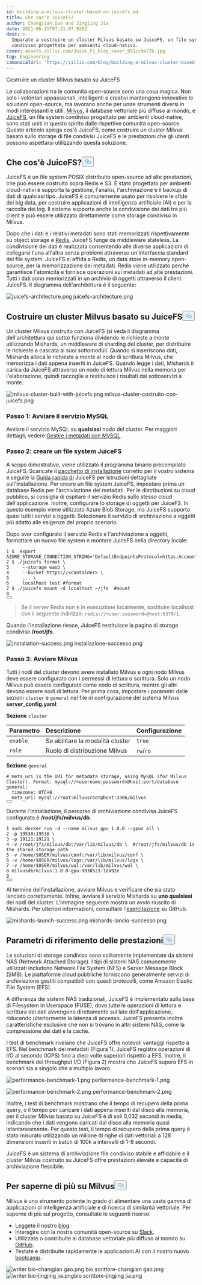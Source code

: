 ```yaml
---
id: building-a-milvus-cluster-based-on-juicefs.md
title: Che cos'è JuiceFS?
author: Changjian Gao and Jingjing Jia
date: 2021-06-15T07:21:07.938Z
desc: >-
  Imparate a costruire un cluster Milvus basato su JuiceFS, un file system
  condiviso progettato per ambienti cloud-nativi.
cover: assets.zilliz.com/Juice_FS_blog_cover_851cc9e726.jpg
tag: Engineering
canonicalUrl: 'https://zilliz.com/blog/building-a-milvus-cluster-based-on-juicefs'
---
```

<custom-h1>Costruire un cluster Milvus basato su JuiceFS</custom-h1><p>Le collaborazioni tra le comunità open-source sono una cosa magica. Non solo i volontari appassionati, intelligenti e creativi mantengono innovative le soluzioni open-source, ma lavorano anche per unire strumenti diversi in modi interessanti e utili. <a href="https://milvus.io/">Milvus</a>, il database vettoriale più diffuso al mondo, e <a href="https://github.com/juicedata/juicefs">JuiceFS</a>, un file system condiviso progettato per ambienti cloud-native, sono stati uniti in questo spirito dalle rispettive comunità open-source. Questo articolo spiega cos'è JuiceFS, come costruire un cluster Milvus basato sullo storage di file condivisi JuiceFS e le prestazioni che gli utenti possono aspettarsi utilizzando questa soluzione.</p>
<h2 id="What-is-JuiceFS" class="common-anchor-header"><strong>Che cos'è JuiceFS?</strong><button data-href="#What-is-JuiceFS" class="anchor-icon" translate="no">
      <svg translate="no"
        aria-hidden="true"
        focusable="false"
        height="20"
        version="1.1"
        viewBox="0 0 16 16"
        width="16"
      >
        <path
          fill="#0092E4"
          fill-rule="evenodd"
          d="M4 9h1v1H4c-1.5 0-3-1.69-3-3.5S2.55 3 4 3h4c1.45 0 3 1.69 3 3.5 0 1.41-.91 2.72-2 3.25V8.59c.58-.45 1-1.27 1-2.09C10 5.22 8.98 4 8 4H4c-.98 0-2 1.22-2 2.5S3 9 4 9zm9-3h-1v1h1c1 0 2 1.22 2 2.5S13.98 12 13 12H9c-.98 0-2-1.22-2-2.5 0-.83.42-1.64 1-2.09V6.25c-1.09.53-2 1.84-2 3.25C6 11.31 7.55 13 9 13h4c1.45 0 3-1.69 3-3.5S14.5 6 13 6z"
        ></path>
      </svg>
    </button></h2><p>JuiceFS è un file system POSIX distribuito open-source ad alte prestazioni, che può essere costruito sopra Redis e S3. È stato progettato per ambienti cloud-nativi e supporta la gestione, l'analisi, l'archiviazione e il backup di dati di qualsiasi tipo. JuiceFS è comunemente usato per risolvere le sfide dei big data, per costruire applicazioni di intelligenza artificiale (AI) e per la raccolta dei log. Il sistema supporta anche la condivisione dei dati tra più client e può essere utilizzato direttamente come storage condiviso in Milvus.</p>
<p>Dopo che i dati e i relativi metadati sono stati memorizzati rispettivamente su object storage e <a href="https://redis.io/">Redis</a>, JuiceFS funge da middleware stateless. La condivisione dei dati è realizzata consentendo alle diverse applicazioni di collegarsi l'una all'altra senza problemi attraverso un'interfaccia standard del file system. JuiceFS si affida a Redis, un data store in-memory open-source, per la memorizzazione dei metadati. Redis viene utilizzato perché garantisce l'atomicità e fornisce operazioni sui metadati ad alte prestazioni. Tutti i dati sono memorizzati in un archivio di oggetti attraverso il client JuiceFS. Il diagramma dell'architettura è il seguente:</p>
<p>
  
   <span class="img-wrapper"> <img translate="no" src="https://assets.zilliz.com/juicefs_architecture_2023b37a4e.png" alt="juicefs-architecture.png" class="doc-image" id="juicefs-architecture.png" />
   </span> <span class="img-wrapper"> <span>juicefs-architecture.png</span> </span></p>
<h2 id="Build-a-Milvus-cluster-based-on-JuiceFS" class="common-anchor-header"><strong>Costruire un cluster Milvus basato su JuiceFS</strong><button data-href="#Build-a-Milvus-cluster-based-on-JuiceFS" class="anchor-icon" translate="no">
      <svg translate="no"
        aria-hidden="true"
        focusable="false"
        height="20"
        version="1.1"
        viewBox="0 0 16 16"
        width="16"
      >
        <path
          fill="#0092E4"
          fill-rule="evenodd"
          d="M4 9h1v1H4c-1.5 0-3-1.69-3-3.5S2.55 3 4 3h4c1.45 0 3 1.69 3 3.5 0 1.41-.91 2.72-2 3.25V8.59c.58-.45 1-1.27 1-2.09C10 5.22 8.98 4 8 4H4c-.98 0-2 1.22-2 2.5S3 9 4 9zm9-3h-1v1h1c1 0 2 1.22 2 2.5S13.98 12 13 12H9c-.98 0-2-1.22-2-2.5 0-.83.42-1.64 1-2.09V6.25c-1.09.53-2 1.84-2 3.25C6 11.31 7.55 13 9 13h4c1.45 0 3-1.69 3-3.5S14.5 6 13 6z"
        ></path>
      </svg>
    </button></h2><p>Un cluster Milvus costruito con JuiceFS (si veda il diagramma dell'architettura qui sotto) funziona dividendo le richieste a monte utilizzando Mishards, un middleware di sharding del cluster, per distribuire le richieste a cascata ai suoi sottomoduli. Quando si inseriscono dati, Mishards alloca le richieste a monte al nodo di scrittura Milvus, che memorizza i dati appena inseriti in JuiceFS. Quando legge i dati, Mishards li carica da JuiceFS attraverso un nodo di lettura Milvus nella memoria per l'elaborazione, quindi raccoglie e restituisce i risultati dai sottoservizi a monte.</p>
<p>
  
   <span class="img-wrapper"> <img translate="no" src="https://assets.zilliz.com/milvus_cluster_built_with_juicefs_3a43cd262c.png" alt="milvus-cluster-built-with-juicefs.png" class="doc-image" id="milvus-cluster-built-with-juicefs.png" />
   </span> <span class="img-wrapper"> <span>milvus-cluster-costruito-con-juicefs.png</span> </span></p>
<h3 id="Step-1-Launch-MySQL-service" class="common-anchor-header"><strong>Passo 1: Avviare il servizio MySQL</strong></h3><p>Avviare il servizio MySQL su <strong>qualsiasi</strong> nodo del cluster. Per maggiori dettagli, vedere <a href="https://milvus.io/docs/v1.1.0/data_manage.md">Gestire i metadati con MySQL</a>.</p>
<h3 id="Step-2-Create-a-JuiceFS-file-system" class="common-anchor-header"><strong>Passo 2: creare un file system JuiceFS</strong></h3><p>A scopo dimostrativo, viene utilizzato il programma binario precompilato JuiceFS. Scaricate il <a href="https://github.com/juicedata/juicefs/releases">pacchetto di installazione</a> corretto per il vostro sistema e seguite la <a href="https://github.com/juicedata/juicefs-quickstart">Guida rapida di</a> JuiceFS per istruzioni dettagliate sull'installazione. Per creare un file system JuiceFS, impostare prima un database Redis per l'archiviazione dei metadati. Per le distribuzioni su cloud pubblico, si consiglia di ospitare il servizio Redis sullo stesso cloud dell'applicazione. Inoltre, configurare lo storage di oggetti per JuiceFS. In questo esempio viene utilizzato Azure Blob Storage, ma JuiceFS supporta quasi tutti i servizi a oggetti. Selezionare il servizio di archiviazione a oggetti più adatto alle esigenze del proprio scenario.</p>
<p>Dopo aver configurato il servizio Redis e l'archiviazione a oggetti, formattare un nuovo file system e montare JuiceFS nella directory locale:</p>
<pre><code translate="no">1 $  <span class="hljs-built_in">export</span> AZURE_STORAGE_CONNECTION_STRING=<span class="hljs-string">&quot;DefaultEndpointsProtocol=https;AccountName=XXX;AccountKey=XXX;EndpointSuffix=core.windows.net&quot;</span>
2 $ ./juicefs format \
3     --storage wasb \
4     --bucket https://&lt;container&gt; \
5     ... \
6     localhost <span class="hljs-built_in">test</span> <span class="hljs-comment">#format</span>
7 $ ./juicefs mount -d localhost ~/jfs  <span class="hljs-comment">#mount</span>
8
<button class="copy-code-btn"></button></code></pre>
<blockquote>
<p>Se il server Redis non è in esecuzione localmente, sostituire localhost con il seguente indirizzo: <code translate="no">redis://&lt;user:password&gt;@host:6379/1</code>.</p>
</blockquote>
<p>Quando l'installazione riesce, JuiceFS restituisce la pagina di storage condiviso <strong>/root/jfs</strong>.</p>
<p>
  
   <span class="img-wrapper"> <img translate="no" src="https://assets.zilliz.com/installation_success_9d05279ecd.png" alt="installation-success.png" class="doc-image" id="installation-success.png" />
   </span> <span class="img-wrapper"> <span>installazione-successo.png</span> </span></p>
<h3 id="Step-3-Start-Milvus" class="common-anchor-header"><strong>Passo 3: Avviare Milvus</strong></h3><p>Tutti i nodi del cluster devono avere installato Milvus e ogni nodo Milvus deve essere configurato con i permessi di lettura o scrittura. Solo un nodo Milvus può essere configurato come nodo di scrittura, mentre gli altri devono essere nodi di lettura. Per prima cosa, impostare i parametri delle sezioni <code translate="no">cluster</code> e <code translate="no">general</code> nel file di configurazione del sistema Milvus <strong>server_config.yaml</strong>:</p>
<p><strong>Sezione</strong> <code translate="no">cluster</code></p>
<table>
<thead>
<tr><th style="text-align:left"><strong>Parametro</strong></th><th style="text-align:left"><strong>Descrizione</strong></th><th style="text-align:left"><strong>Configurazione</strong></th></tr>
</thead>
<tbody>
<tr><td style="text-align:left"><code translate="no">enable</code></td><td style="text-align:left">Se abilitare la modalità cluster</td><td style="text-align:left"><code translate="no">true</code></td></tr>
<tr><td style="text-align:left"><code translate="no">role</code></td><td style="text-align:left">Ruolo di distribuzione Milvus</td><td style="text-align:left"><code translate="no">rw</code>/<code translate="no">ro</code></td></tr>
</tbody>
</table>
<p><strong>Sezione</strong> <code translate="no">general</code></p>
<pre><code translate="no"><span class="hljs-comment"># meta_uri is the URI for metadata storage, using MySQL (for Milvus Cluster). Format: mysql://&lt;username:password&gt;@host:port/database</span>
general:
  timezone: UTC+8
  meta_uri: mysql://root:milvusroot@host:3306/milvus
<button class="copy-code-btn"></button></code></pre>
<p>Durante l'installazione, il percorso di archiviazione condivisa JuiceFS configurato è <strong>/root/jfs/milvus/db</strong>.</p>
<pre><code translate="no">1 <span class="hljs-built_in">sudo</span> docker run -d --name milvus_gpu_1.0.0 --gpus all \
2 -p 19530:19530 \
3 -p 19121:19121 \
4 -v /root/jfs/milvus/db:/var/lib/milvus/db \  <span class="hljs-comment">#/root/jfs/milvus/db is the shared storage path</span>
5 -v /home/<span class="hljs-variable">$USER</span>/milvus/conf:/var/lib/milvus/conf \
6 -v /home/<span class="hljs-variable">$USER</span>/milvus/logs:/var/lib/milvus/logs \
7 -v /home/<span class="hljs-variable">$USER</span>/milvus/wal:/var/lib/milvus/wal \
8 milvusdb/milvus:1.0.0-gpu-d030521-1ea92e
9
<button class="copy-code-btn"></button></code></pre>
<p>Al termine dell'installazione, avviare Milvus e verificare che sia stato lanciato correttamente. Infine, avviare il servizio Mishards su <strong>uno qualsiasi</strong> dei nodi del cluster. L'immagine seguente mostra un avvio riuscito di Mishards. Per ulteriori informazioni, consultare l'<a href="https://github.com/milvus-io/bootcamp/tree/new-bootcamp/deployments/juicefs">esercitazione</a> su GitHub.</p>
<p>
  
   <span class="img-wrapper"> <img translate="no" src="https://assets.zilliz.com/mishards_launch_success_921695d3a8.png" alt="mishards-launch-success.png" class="doc-image" id="mishards-launch-success.png" />
   </span> <span class="img-wrapper"> <span>mishards-lancio-successo.png</span> </span></p>
<h2 id="Performance-benchmarks" class="common-anchor-header"><strong>Parametri di riferimento delle prestazioni</strong><button data-href="#Performance-benchmarks" class="anchor-icon" translate="no">
      <svg translate="no"
        aria-hidden="true"
        focusable="false"
        height="20"
        version="1.1"
        viewBox="0 0 16 16"
        width="16"
      >
        <path
          fill="#0092E4"
          fill-rule="evenodd"
          d="M4 9h1v1H4c-1.5 0-3-1.69-3-3.5S2.55 3 4 3h4c1.45 0 3 1.69 3 3.5 0 1.41-.91 2.72-2 3.25V8.59c.58-.45 1-1.27 1-2.09C10 5.22 8.98 4 8 4H4c-.98 0-2 1.22-2 2.5S3 9 4 9zm9-3h-1v1h1c1 0 2 1.22 2 2.5S13.98 12 13 12H9c-.98 0-2-1.22-2-2.5 0-.83.42-1.64 1-2.09V6.25c-1.09.53-2 1.84-2 3.25C6 11.31 7.55 13 9 13h4c1.45 0 3-1.69 3-3.5S14.5 6 13 6z"
        ></path>
      </svg>
    </button></h2><p>Le soluzioni di storage condiviso sono solitamente implementate da sistemi NAS (Network Attached Storage). I tipi di sistemi NAS comunemente utilizzati includono Network File System (NFS) e Server Message Block (SMB). Le piattaforme cloud pubbliche forniscono generalmente servizi di archiviazione gestiti compatibili con questi protocolli, come Amazon Elastic File System (EFS).</p>
<p>A differenza dei sistemi NAS tradizionali, JuiceFS è implementato sulla base di Filesystem in Userspace (FUSE), dove tutte le operazioni di lettura e scrittura dei dati avvengono direttamente sul lato dell'applicazione, riducendo ulteriormente la latenza di accesso. JuiceFS presenta inoltre caratteristiche esclusive che non si trovano in altri sistemi NAS, come la compressione dei dati e la cache.</p>
<p>I test di benchmark rivelano che JuiceFS offre notevoli vantaggi rispetto a EFS. Nel benchmark dei metadati (Figura 1), JuiceFS registra operazioni di I/O al secondo (IOPS) fino a dieci volte superiori rispetto a EFS. Inoltre, il benchmark del throughput I/O (Figura 2) mostra che JuiceFS supera EFS in scenari sia a singolo che a multiplo lavoro.</p>
<p>
  
   <span class="img-wrapper"> <img translate="no" src="https://assets.zilliz.com/performance_benchmark_1_b7fcbb4439.png" alt="performance-benchmark-1.png" class="doc-image" id="performance-benchmark-1.png" />
   </span> <span class="img-wrapper"> <span>performance-benchmark-1.png</span> </span></p>
<p>
  
   <span class="img-wrapper"> <img translate="no" src="https://assets.zilliz.com/performance_benchmark_2_e311098123.png" alt="performance-benchmark-2.png" class="doc-image" id="performance-benchmark-2.png" />
   </span> <span class="img-wrapper"> <span>performance-benchmark-2.png</span> </span></p>
<p>Inoltre, i test di benchmark mostrano che il tempo di recupero della prima query, o il tempo per caricare i dati appena inseriti dal disco alla memoria, per il cluster Milvus basato su JuiceFS è di soli 0,032 secondi in media, indicando che i dati vengono caricati dal disco alla memoria quasi istantaneamente. Per questo test, il tempo di recupero della prima query è stato misurato utilizzando un milione di righe di dati vettoriali a 128 dimensioni inseriti in batch di 100k a intervalli di 1-8 secondi.</p>
<p>JuiceFS è un sistema di archiviazione file condiviso stabile e affidabile e il cluster Milvus costruito su JuiceFS offre prestazioni elevate e capacità di archiviazione flessibile.</p>
<h2 id="Learn-more-about-Milvus" class="common-anchor-header"><strong>Per saperne di più su Milvus</strong><button data-href="#Learn-more-about-Milvus" class="anchor-icon" translate="no">
      <svg translate="no"
        aria-hidden="true"
        focusable="false"
        height="20"
        version="1.1"
        viewBox="0 0 16 16"
        width="16"
      >
        <path
          fill="#0092E4"
          fill-rule="evenodd"
          d="M4 9h1v1H4c-1.5 0-3-1.69-3-3.5S2.55 3 4 3h4c1.45 0 3 1.69 3 3.5 0 1.41-.91 2.72-2 3.25V8.59c.58-.45 1-1.27 1-2.09C10 5.22 8.98 4 8 4H4c-.98 0-2 1.22-2 2.5S3 9 4 9zm9-3h-1v1h1c1 0 2 1.22 2 2.5S13.98 12 13 12H9c-.98 0-2-1.22-2-2.5 0-.83.42-1.64 1-2.09V6.25c-1.09.53-2 1.84-2 3.25C6 11.31 7.55 13 9 13h4c1.45 0 3-1.69 3-3.5S14.5 6 13 6z"
        ></path>
      </svg>
    </button></h2><p>Milvus è uno strumento potente in grado di alimentare una vasta gamma di applicazioni di intelligenza artificiale e di ricerca di similarità vettoriale. Per saperne di più sul progetto, consultate le seguenti risorse:</p>
<ul>
<li>Leggete il nostro <a href="https://zilliz.com/blog">blog</a>.</li>
<li>Interagire con la nostra comunità open-source su <a href="https://join.slack.com/t/milvusio/shared_invite/zt-e0u4qu3k-bI2GDNys3ZqX1YCJ9OM~GQ">Slack</a>.</li>
<li>Utilizzate o contribuite al database vettoriale più diffuso al mondo su <a href="https://github.com/milvus-io/milvus/">GitHub</a>.</li>
<li>Testate e distribuite rapidamente le applicazioni AI con il nostro nuovo <a href="https://github.com/milvus-io/bootcamp">bootcamp</a>.</li>
</ul>
<p>
  
   <span class="img-wrapper"> <img translate="no" src="https://assets.zilliz.com/writer_bio_changjian_gao_68018f7716.png" alt="writer bio-changjian gao.png" class="doc-image" id="writer-bio-changjian-gao.png" />
   </span> <span class="img-wrapper"> <span>bio scrittore-changjian gao.png</span> </span> <span class="img-wrapper"> <img translate="no" src="https://assets.zilliz.com/writer_bio_jingjing_jia_a85d1c2e3b.png" alt="writer bio-jingjing jia.png" class="doc-image" id="writer-bio-jingjing-jia.png" /><span>bio scrittore-jingjing jia.png</span> </span></p>
